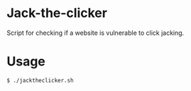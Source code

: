 # Jack-the-clicker
Script for checking if a website is vulnerable to click jacking.

# Usage
```
$ ./jacktheclicker.sh
```
